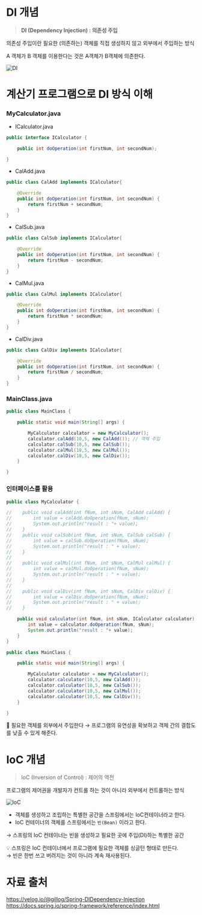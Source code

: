 # DI 개념
> **DI (Dependency Injection) : 의존성 주입**

의존성 주입이란 필요한 (의존하는) 객체를 직접 생성하지 않고 외부에서 주입하는 방식 

A 객체가 B 객체를 이용한다는 것은 A객체가 B객체에 의존한다.

![DI](https://images.velog.io/images/gillog/post/08489bda-549e-4dae-851b-8ae1734bf85e/21373937580AEF9B37.jpg)
# 계산기 프로그램으로 DI 방식 이해

### MyCalculator.java
- ICalculator.java

```java
public interface ICalculator {

    public int doOperation(int firstNum, int secondNum);

}
```

- CalAdd.java

```java
public class CalAdd implements ICalculator{

    @Override
    public int doOperation(int firstNum, int secondNum) {
        return firstNum + secondNum;
    }
}
```

- CalSub.java

```java
public class CalSub implements ICalculator{

    @Override
    public int doOperation(int firstNum, int secondNum) {
        return firstNum - secondNum;
    }
}
```

- CalMul.java

```java
public class CalMul implements ICalculator{

    @Override
    public int doOperation(int firstNum, int secondNum) {
        return firstNum * secondNum;
    }
}
```

- CalDiv.java

```java
public class CalDiv implements ICalculator{

    @Override
    public int doOperation(int firstNum, int secondNum) {
        return firstNum / secondNum;
    }
}
```

### MainClass.java

```java
public class MainClass {

    public static void main(String[] args) {

        MyCalculator calculator = new MyCalculator();
        calculator.calAdd(10,5, new CalAdd()); // 객체 주입
        calculator.calSub(10,5, new CalSub());
        calculator.calMul(10,5, new CalMul());
        calculator.calDiv(10,5, new CalDiv());
    }

}

```

### 인터페이스를 활용

```java
public class MyCalculator {

//    public void calAdd(int fNum, int sNum, CalAdd calAdd) {
//        int value = calAdd.doOperation(fNum, sNum);
//        System.out.println("result : "+ value);
//    }
//    public void calSub(int fNum, int sNum, CalSub calSub) {
//        int value = calSub.doOperation(fNum, sNum);
//        System.out.println("result : " + value);
//    }
//
//    public void calMul(int fNum, int sNum, CalMul calMul) {
//        int value = calMul.doOperation(fNum, sNum);
//        System.out.println("result : " + value);
//    }
//
//    public void calDiv(int fNum, int sNum, CalDiv calDiv) {
//        int value = calDiv.doOperation(fNum, sNum);
//        System.out.println("result : " + value);
//    }

    public void calculator(int fNum, int sNum, ICalculator calculator) {
        int value = calculator.doOperation(fNum, sNum);
        System.out.println("result : "+ value);
    }
}
```

```java
public class MainClass {

    public static void main(String[] args) {

        MyCalculator calculator = new MyCalculator();
        calculator.calculator(10,5, new CalAdd());
        calculator.calculator(10,5, new CalSub());
        calculator.calculator(10,5, new CalMul());
        calculator.calculator(10,5, new CalDiv());
    }

}
```

📌 필요한 객체를 외부에서 주입한다 → 프로그램의 유연성을 확보하고 객체 간의 결합도를 낮출 수 있게 해준다.

# IoC 개념

> IoC (Inversion of Control) : 제어의 역전

프로그램의 제어권을 개발자가 컨트롤 하는 것이 아니라 외부에서 컨트롤하는 방식

![IoC](https://velog.velcdn.com/images%2Fgillog%2Fpost%2F41f2eb24-fce2-4b7e-b9ac-d5c3ce97d213%2F22535642580C4AF12C.jpg)

- 객체를 생성하고 조립하는 특별한 공간을 스프링에서는 IoC컨테이너라고 한다.
- IoC 컨테이너의 객체를 스프링에서는 `빈(Bean)` 이라고 한다.  

→ 스프링의 IoC 컨테이너는 빈을 생성하고 필요한 곳에 주입(DI)하는 특별한 공간

💡 스프링은 IoC 컨테이너에서 프로그램에 필요한 객체를 싱글턴 형태로 만든다.  
  → 빈은 한번 쓰고 버려지는 것이 아니라 계속 재사용된다.


# 자료 출처
https://velog.io/@gillog/Spring-DIDependency-Injection  
https://docs.spring.io/spring-framework/reference/index.html  
